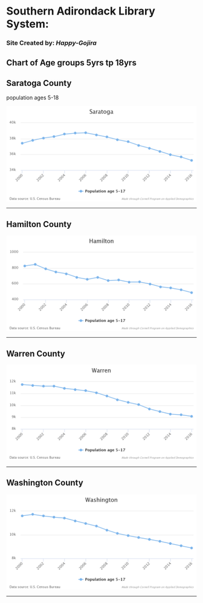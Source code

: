 # Southern Adirondack Library System:

### Site Created by: *Happy-Gojira*



## Chart of Age groups 5yrs tp 18yrs

## Saratoga County

population ages 5-18

![Saratoga Population age 5-19 from 2000 to 2016](img/saratogaAge.png)

---

## Hamilton County

![Hamilton Population age 5-19 from 2000 to 2016](img/hamiltonAge.png)

---



## Warren County

![Warren Population age 5-19 from 2000 to 2016](img/WarrenAge.png)

---





## Washington County

![Washington Population age 5-19 from 2000 to 2016](img/washingtonAge.png)

---







